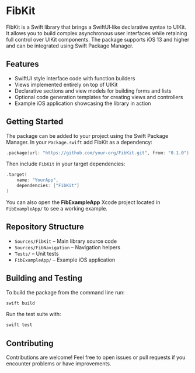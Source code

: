 # FibKit

FibKit is a Swift library that brings a SwiftUI‑like declarative syntax to UIKit. It allows you to build complex asynchronous user interfaces while retaining full control over UIKit components. The package supports iOS 13 and higher and can be integrated using Swift Package Manager.

## Features

- SwiftUI style interface code with function builders
- Views implemented entirely on top of UIKit
- Declarative sections and view models for building forms and lists
- Optional code generation templates for creating views and controllers
- Example iOS application showcasing the library in action

## Getting Started

The package can be added to your project using the Swift Package Manager. In your `Package.swift` add FibKit as a dependency:

```swift
.package(url: "https://github.com/your-org/FibKit.git", from: "0.1.0")
```

Then include `FibKit` in your target dependencies:

```swift
.target(
    name: "YourApp",
    dependencies: ["FibKit"]
)
```

You can also open the **FibExampleApp** Xcode project located in `FibExampleApp/` to see a working example.

## Repository Structure

- `Sources/FibKit` – Main library source code
- `Sources/FibNavigation` – Navigation helpers
- `Tests/` – Unit tests
- `FibExampleApp/` – Example iOS application

## Building and Testing

To build the package from the command line run:

```bash
swift build
```

Run the test suite with:

```bash
swift test
```

## Contributing

Contributions are welcome! Feel free to open issues or pull requests if you encounter problems or have improvements.

